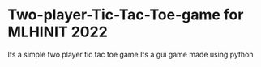 # Two-player-Tic-Tac-Toe-game for MLHINIT 2022
Its a simple two player tic tac toe game
Its a gui game made using python
